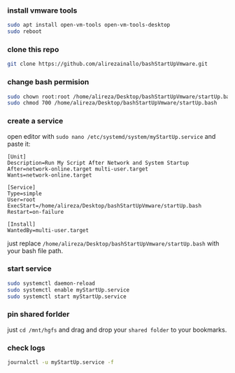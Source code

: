 ### install vmware tools

```bash
sudo apt install open-vm-tools open-vm-tools-desktop
sudo reboot
```
### clone this repo
```bash
git clone https://github.com/alirezainallo/bashStartUpVmware.git
```
### change bash permision
```bash
sudo chown root:root /home/alireza/Desktop/bashStartUpVmware/startUp.bash
sudo chmod 700 /home/alireza/Desktop/bashStartUpVmware/startUp.bash
```

### create a service

open editor with `sudo nano /etc/systemd/system/myStartUp.service` and paste it:
```service
[Unit]
Description=Run My Script After Network and System Startup
After=network-online.target multi-user.target
Wants=network-online.target

[Service]
Type=simple
User=root
ExecStart=/home/alireza/Desktop/bashStartUpVmware/startUp.bash
Restart=on-failure

[Install]
WantedBy=multi-user.target
```
just replace `/home/alireza/Desktop/bashStartUpVmware/startUp.bash` with your bash file path.

### start service

```bash
sudo systemctl daemon-reload
sudo systemctl enable myStartUp.service
sudo systemctl start myStartUp.service
```
### pin shared forlder
just `cd /mnt/hgfs` and drag and drop your `shared folder` to your bookmarks.
### check logs
```bash
journalctl -u myStartUp.service -f
```
